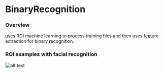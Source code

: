 # BinaryRecognition
### Overview
uses ROI machine learning to process training files and then uses feature extraction for binary recognition.
### ROI examples with facial recognition
![alt text](https://github.com/TreeHacker5/BinaryRecognition/blob/prototype/progress/FacialDetectionFInal3.png)
